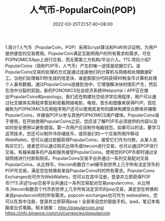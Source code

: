 ﻿---
weight: 
title: "人气币-PopularCoin(POP)"
description: "人气币（PopularCoin，POP）采用Scrypt算法和PoW共识证明，为用户提供便宜的交易费用"
date: 2022-03-25T21:57:40+08:00
lastmod: 2022-03-25T16:45:40+08:00
draft: false
authors: ["Metabd"]
featuredImage: "renqibi-popularcoinpop.webp"
link: ""
tags: ["数字代币","人气币-PopularCoin(POP)"]
categories: ["navigation"]
navigation: ["数字代币"]
lightgallery: true
toc: true
pinned: false
recommend: false
recommend1: false
---
1.简介?人气币（PopularCoin，POP）采用Scrypt算法和PoW共识证明，为用户提供便宜的交易费用。PopularCoin满足互联网用户的所有需求和需求，可在POPNOMICSApp上进行交易，而无需第三方机构/平台介入。??2.项目介绍?PopularCoins（简称POP币，人气币）产生的唯一途径是挖掘它们。该PopularCoins交易的处理的方式是通过连接他们的计算机与网络和处理数据矿工。当他们处理每51秒生成的信息块，谁是那部分代码获得99枚金币计算机处理个人事务数据。通过PopularCoins连接到池中，它增强解决块的情形产生，然后在池中分裂的奖励。新的PONOMICS社会经济系统Webportal / APP正在推出!PopularCoins和popology。我们还在构建社交经济学应用程序，用户可以通过社交媒体实用程序策划和观看网络电影，电视，音乐和图像来获得POP。现在被称为POPNOMICS应用程序用户还可以使用其发布的媒体构建受众群体并赚取PopularCoins，并接收POP以参与其他POPNOMICS用户媒体。PopularCoins易于使用，在开始使用PopularCoins之前，您应该了解POP币必须提供的内容以及如何安全使用以避免错误。第一次用户应该制作电脑钱包，如果可以的话，要学习这项技术。您还可以制作冷存储纸币，或将我们的一个交易所用作移动WebWallet。您可以通过挖掘获得PopularCoins，接受它们作为付款，从某人处购买它们，或者您可以通过购买比特币或litecoin进行交易，也可以通过POP进行交易。有越来越多的产品和服务接受PopularCoins。使用您的POP币即时通过全球网络进行付款和购买。PopularCoins交易平台并通过一系列交易配对交易PopularCoins，从比特币，litecoin和数百个alt硬币到世界上几乎所有法定货币的POP币交易，满足您在转换和来自PopularCoins时的所有需求。PopularCoins Exchanges也可作为WebWallets，您可以在其中注册，登录并立即获得POP币!??3.评述?pop交易平台并通过一系列交易配对交易popularcoins，从比特币,litecoin和数百个代币到世界上几乎所有法定货币的pop交易，满足您在转换和来自popularcoin时的所有需求。popcoin exchanges也可作为 webwallets，您可以在其中注册，登录并立即获得pop！全部来自您的智能手机，ipad，笔记本电脑或台式电脑。相关链接：
http://popularcoin.org/
https://info.binance.com/cn/currencies/popularcoin
